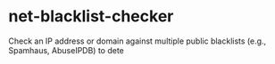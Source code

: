 # net-blacklist-checker
Check an IP address or domain against multiple public blacklists (e.g., Spamhaus, AbuseIPDB) to dete
